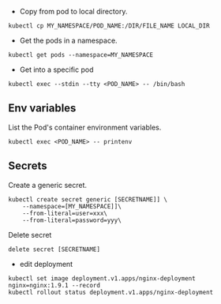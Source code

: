 
- Copy from pod to local directory.

```
kubectl cp MY_NAMESPACE/POD_NAME:/DIR/FILE_NAME LOCAL_DIR
```

- Get the pods in a namespace.

```
kubectl get pods --namespace=MY_NAMESPACE
```

- Get into a specific pod

```
kubectl exec --stdin --tty <POD_NAME> -- /bin/bash
```

## Env variables

List the Pod's container environment variables.

```
kubectl exec <POD_NAME> -- printenv
```

## Secrets

Create a generic secret.

```
kubectl create secret generic [SECRETNAME]] \
    --namespace=[MY_NAMESPACE]]\
    --from-literal=user=xxx\
    --from-literal=password=yyy\
```

Delete secret 

```
delete secret [SECRETNAME]
```

- edit deployment 

```
kubectl set image deployment.v1.apps/nginx-deployment nginx=nginx:1.9.1 --record
kubectl rollout status deployment.v1.apps/nginx-deployment
```